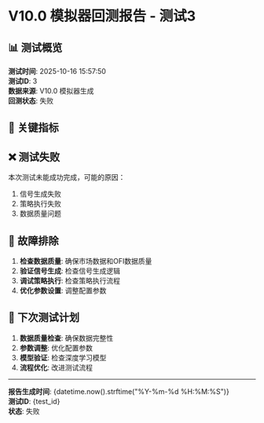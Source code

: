 # V10.0 模拟器回测报告 - 测试3

## 📊 测试概览

**测试时间**: 2025-10-16 15:57:50  
**测试ID**: 3  
**数据来源**: V10.0 模拟器生成  
**回测状态**: 失败

## 🎯 关键指标


## ❌ 测试失败

本次测试未能成功完成，可能的原因：
1. 信号生成失败
2. 策略执行失败
3. 数据质量问题

## 🔧 故障排除

1. **检查数据质量**: 确保市场数据和OFI数据质量
2. **验证信号生成**: 检查信号生成逻辑
3. **调试策略执行**: 检查策略执行流程
4. **优化参数设置**: 调整配置参数

## 🎯 下次测试计划

1. **数据质量检查**: 确保数据完整性
2. **参数调整**: 优化配置参数
3. **模型验证**: 检查深度学习模型
4. **流程优化**: 改进测试流程

---
**报告生成时间**: {datetime.now().strftime("%Y-%m-%d %H:%M:%S")}  
**测试ID**: {test_id}  
**状态**: 失败
